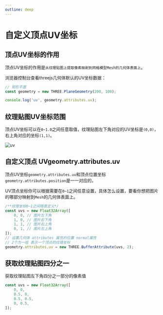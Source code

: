 ```yaml
---
outline: deep
---
```


# 自定义顶点UV坐标

## 顶点UV坐标的作用

顶点UV坐标的作用是`从纹理贴图上提取像素映射到网格模型Mesh的几何体表面上`。

浏览器控制台查看threejs几何体默认的UV坐标数据：

```js
// 矩形平面
const geometry = new THREE.PlaneGeometry(200, 100);

console.log('uv', geometry.attributes.uv);
```

## 纹理贴图UV坐标范围

顶点UV坐标可以在`0~1.0`之间任意取值，纹理贴图左下角对应的UV坐标是`(0,0)`，右上角对应的坐标`(1,1)`。

![uv](/phaseB/uv.jpeg)

## 自定义顶点 UVgeometry.attributes.uv

顶点UV坐标`geometry.attributes.uv`和顶点位置坐标`geometry.attributes.position`是一一对应的，

UV顶点坐标你可以根据需要在`0~1`之间任意设置，具体怎么设置，要看你想把图片的哪部分映射到`Mesh`的几何体表面上。

```js
/**纹理坐标0~1之间随意定义*/
const uvs = new Float32Array([
    0, 0, // 图片左下角
    1, 0, // 图片右下角
    1, 1, // 图片右上角
    0, 1, // 图片左上角
]);
// 设置几何体 attributes 属性的位置 normal属性
// 2个为一组 表示一个顶点的纹理坐标
geometry.attributes.uv = new THREE.BufferAttribute(uvs, 2); 
```

## 获取纹理贴图四分之一

获取纹理贴图左下角四分之一部分的像素值

```js
const uvs = new Float32Array([
    0, 0, 
    0.5, 0, 
    0.5, 0.5, 
    0, 0.5, 
]);
```